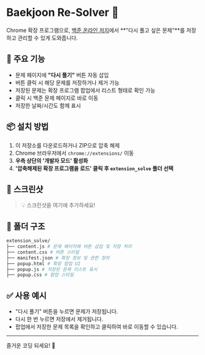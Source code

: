 # Baekjoon Re-Solver 🔁

Chrome 확장 프로그램으로, [백준 온라인 저지](https://www.acmicpc.net)에서 **"다시 풀고 싶은 문제"**를 저장하고 관리할 수 있게 도와줍니다.

## 🔧 주요 기능

- 문제 페이지에 **"다시 풀기"** 버튼 자동 삽입
- 버튼 클릭 시 해당 문제를 저장하거나 제거 가능
- 저장된 문제는 확장 프로그램 팝업에서 리스트 형태로 확인 가능
- 클릭 시 백준 문제 페이지로 바로 이동
- 저장한 날짜/시간도 함께 표시

## 📦 설치 방법

1. 이 저장소를 다운로드하거나 ZIP으로 압축 해제
2. Chrome 브라우저에서 `chrome://extensions/` 이동
3. **우측 상단의 '개발자 모드' 활성화**
4. **'압축해제된 확장 프로그램을 로드' 클릭 후 `extension_solve` 폴더 선택**

## 📸 스크린샷

> 💡 스크린샷을 여기에 추가하세요!

## 📁 폴더 구조

```bash
extension_solve/
├── content.js # 문제 페이지에 버튼 삽입 및 저장 처리
├── content.css # 버튼 스타일
├── manifest.json # 확장 정보 및 권한 정의
├── popup.html # 확장 팝업 UI
├── popup.js # 저장된 문제 리스트 표시
├── popup.css # 팝업 스타일
```

## ✅ 사용 예시

- "다시 풀기" 버튼을 누르면 문제가 저장됩니다.
- 다시 한 번 누르면 저장에서 제거됩니다.
- 팝업에서 저장한 문제 목록을 확인하고 클릭하여 바로 이동할 수 있습니다.

---

즐거운 코딩 되세요! 🎉

